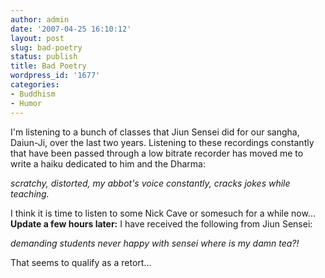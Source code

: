 ```yaml
---
author: admin
date: '2007-04-25 16:10:12'
layout: post
slug: bad-poetry
status: publish
title: Bad Poetry
wordpress_id: '1677'
categories:
- Buddhism
- Humor
---
```


I'm listening to a bunch of classes that Jiun Sensei did for our sangha,
Daiun-Ji, over the last two years. Listening to these recordings
constantly that have been passed through a low bitrate recorder has
moved me to write a haiku dedicated to him and the Dharma:

*scratchy, distorted, my abbot's voice constantly, cracks jokes while
teaching.*

I think it is time to listen to some Nick Cave or somesuch for a while
now... **Update a few hours later:** I have received the following from
Jiun Sensei:

*demanding students never happy with sensei where is my damn tea?!*

That seems to qualify as a retort...
